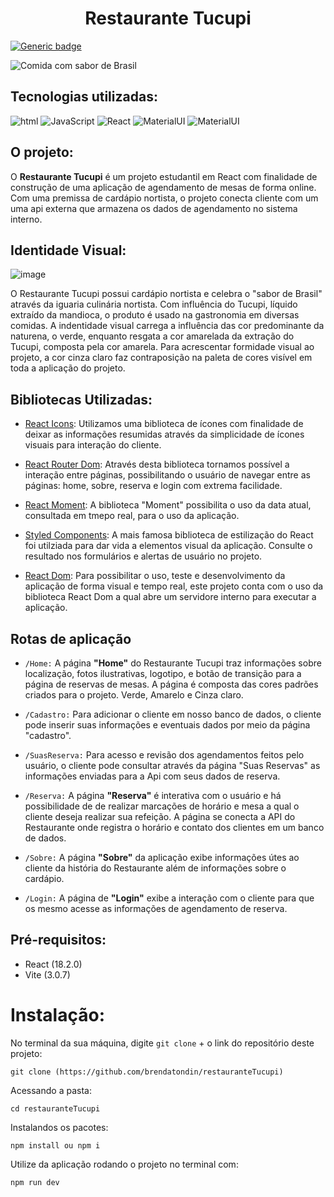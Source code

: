 <h1 align="center">Restaurante Tucupi</h1>

[![Generic badge](https://img.shields.io/badge/Status-Em_Andamento-yellow.svg)](https://shields.io/)

![Comida com sabor de Brasil](https://user-images.githubusercontent.com/83258570/188970805-b13f7adf-5665-47ff-ab61-9dec542abf54.png)

## Tecnologias utilizadas:

![html](https://img.shields.io/badge/HTML5-E34F26?style=for-the-badge&logo=html5&logoColor=white)
![JavaScript](https://img.shields.io/badge/javascript-%23323330.svg?style=for-the-badge&logo=javascript&logoColor=%23F7DF1E)
![React](https://img.shields.io/badge/React-20232A?style=for-the-badge&logo=react&logoColor=61DAFB)
![MaterialUI](https://img.shields.io/badge/styled--components-DB7093?style=for-the-badge&logo=styled-components&logoColor=white)
![MaterialUI](https://img.shields.io/badge/Material--UI-0081CB?style=for-the-badge&logo=material-ui&logoColor=white)

## O projeto:

O **Restaurante Tucupi** é um projeto estudantil em React com finalidade de construção de uma aplicação de agendamento de mesas de forma online. Com uma premissa de cardápio nortista, o projeto conecta cliente com um uma api externa que armazena os dados de agendamento no sistema interno.

## Identidade Visual:

![image](https://user-images.githubusercontent.com/83258570/189223996-e8b3ecf5-2690-4550-94bb-ae92f31b4811.png)

O Restaurante Tucupi possui cardápio nortista e celebra o "sabor de Brasil" através da iguaria culinária nortista. Com influência do Tucupi, líquido extraído da mandioca, o produto é usado na gastronomia em diversas comidas. A indentidade visual carrega a influência das cor predominante da naturena, o verde, enquanto resgata a cor amarelada da extração do Tucupi, composta pela cor amarela. Para acrescentar formidade visual ao projeto, a cor cinza claro faz contraposição na paleta de cores visível em toda a aplicação do projeto.

## Bibliotecas Utilizadas:

- [React Icons](https://react-icons.github.io/react-icons/): Utilizamos uma biblioteca de ícones com finalidade de deixar as informações resumidas através da simplicidade de ícones visuais para interação do cliente.

- [React Router Dom](https://www.npmjs.com/package/react-router-dom): Através desta biblioteca tornamos possível a interação entre páginas, possibilitando o usuário de navegar entre as páginas: home, sobre, reserva e login com extrema facilidade. 

- [React Moment](https://www.npmjs.com/package/react-moment): A biblioteca "Moment" possibilita o uso da data atual, consultada em tmepo real, para o uso da aplicação.

- [Styled Components](https://www.npmjs.com/package/styled-components): A mais famosa biblioteca de estilização do React foi utilziada para dar vida a elementos visual da aplicação. Consulte o resultado nos formulários e alertas de usuário no projeto.

- [React Dom](https://www.npmjs.com/package/react-dom): Para possibilitar o uso, teste e desenvolvimento da aplicação de forma visual e tempo real, este projeto conta com o uso da biblioteca React Dom a qual abre um servidore interno para executar a aplicação.



## Rotas de aplicação

- `/Home:` A página **"Home"** do Restaurante Tucupi traz informações sobre localização, fotos ilustrativas, logotipo, e botão de transição para a página de reservas de mesas. A página é composta das cores padrões criados para o projeto. Verde, Amarelo e Cinza claro. 
-  `/Cadastro:` Para adicionar o cliente em nosso banco de dados, o cliente pode inserir suas informações e eventuais dados por meio da página "cadastro".
-  `/SuasReserva:` Para acesso e revisão dos agendamentos feitos pelo usuário, o cliente pode consultar através da página "Suas Reservas" as informações enviadas para a Api com seus dados de reserva.

- `/Reserva:` A página **"Reserva"** é interativa com o usuário e há possibilidade de de realizar marcações de horário e mesa a qual o cliente deseja realizar sua refeição. A página se conecta a API do Restaurante onde registra o horário e contato dos clientes em um banco de dados.

- `/Sobre:` A página **"Sobre"** da aplicação exibe informações útes ao cliente da história do Restaurante além de informações sobre o cardápio.

- `/Login:` A página de **"Login"** exibe a interação com o cliente para que os mesmo acesse as informações de agendamento de reserva.


## Pré-requisitos:

- React (18.2.0)
- Vite (3.0.7)


# Instalação:

No terminal da sua máquina, digite `git clone` + o link do repositório deste projeto:

```
git clone (https://github.com/brendatondin/restauranteTucupi)
```

Acessando a pasta:

```
cd restauranteTucupi
```

Instalandos os pacotes:

```
npm install ou npm i

```
Utilize da aplicação rodando o projeto no terminal com:

```
npm run dev

```

